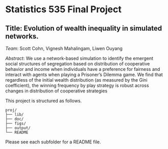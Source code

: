 # Statistics 535 Final Project

## Title: Evolution of wealth inequality in simulated networks.

*Team*: Scott Cohn, Vignesh Mahalingam, Liwen Ouyang

*Abstract*:  We use a network-based simulation to identify the emergent social structures of segregation based on distribution of cooperative behavior and income when individuals have a preference
for fairness and interact with agents when playing a Prisoner’s Dilemma game. We find that regardless of the initial wealth distribution (as measured by the Gini coefficient), the winning frequency by
play strategy is robust across changes in distribution of cooperative strategies

This project is structured as follows.

```
proj/
├── lib/
├── doc/
├── figs/
├── output/
└── README
```

Please see each subfolder for a README file.
